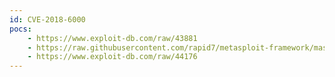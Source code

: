 ```yaml
---
id: CVE-2018-6000
pocs:
    - https://www.exploit-db.com/raw/43881
    - https://raw.githubusercontent.com/rapid7/metasploit-framework/master/modules/exploits/linux/http/asuswrt_lan_rce.rb
    - https://www.exploit-db.com/raw/44176
---
```

